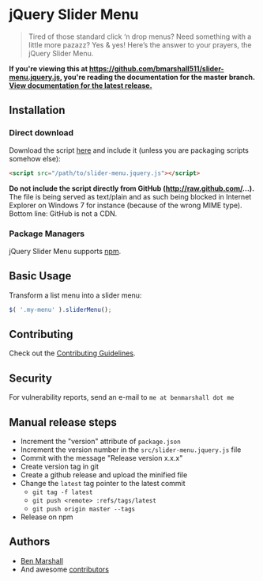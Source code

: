 # jQuery Slider Menu

> Tired of those standard click ‘n drop menus? Need something with a little more pazazz? Yes & yes! Here’s the answer to your prayers, the jQuery Slider Menu.

**If you're viewing this at https://github.com/bmarshall511/slider-menu.jquery.js, you're reading the documentation for the master branch.
[View documentation for the latest release.](https://github.com/bmarshall511/slider-menu.jquery.js/tree/latest#readme)**

## Installation

### Direct download

Download the script [here](https://github.com/bmarshall511/slider-menu.jquery.js/archive/master.zip) and include it (unless you are packaging scripts somehow else):

```html
<script src="/path/to/slider-menu.jquery.js"></script>
```

**Do not include the script directly from GitHub (http://raw.github.com/...).** The file is being served as text/plain and as such being blocked
in Internet Explorer on Windows 7 for instance (because of the wrong MIME type). Bottom line: GitHub is not a CDN.

### Package Managers

jQuery Slider Menu supports [npm](https://www.npmjs.com/package/slider-menu).

## Basic Usage

Transform a list menu into a slider menu:

```javascript
$( '.my-menu' ).sliderMenu();
```

## Contributing

Check out the [Contributing Guidelines](CONTRIBUTING.md).

## Security

For vulnerability reports, send an e-mail to `me at benmarshall dot me`

## Manual release steps

* Increment the "version" attribute of `package.json`
* Increment the version number in the `src/slider-menu.jquery.js` file
* Commit with the message "Release version x.x.x"
* Create version tag in git
* Create a github release and upload the minified file
* Change the `latest` tag pointer to the latest commit
  * `git tag -f latest`
  * `git push <remote> :refs/tags/latest`
  * `git push origin master --tags`
* Release on npm

## Authors

* [Ben Marshall](https://github.com/bmarshall511)
* And awesome [contributors](https://github.com/bmarshall511/slider-menu.jquery.js/graphs/contributors)
